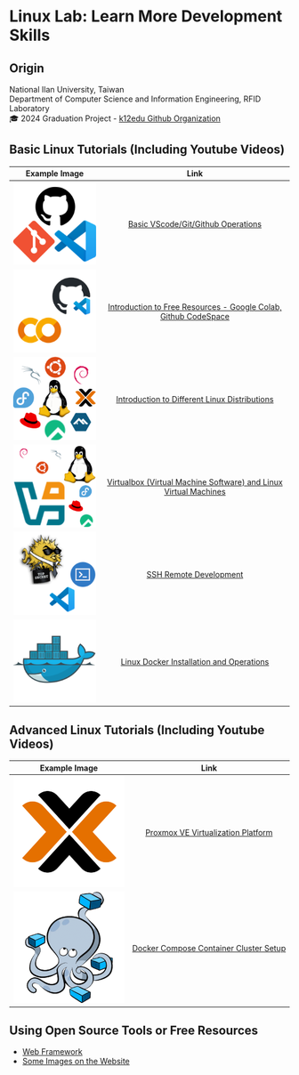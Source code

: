 # Linux Lab: Learn More Development Skills
## Origin
National Ilan University, Taiwan  
Department of Computer Science and Information Engineering, RFID Laboratory  
🎓 2024 Graduation Project - [k12edu Github Organization](https://github.com/k12edu)  

## Basic Linux Tutorials (Including Youtube Videos)
| Example Image | Link |
|:----:|:----:|
| ![VScode/Git/Github](./_images/vscode_git_github.png) | [Basic VScode/Git/Github Operations]() |
| ![Colab/CodeSpace](./_images/Colab-CodeSpace.png) | [Introduction to Free Resources - Google Colab, Github CodeSpace]() |
| ![Linux distro](./_images/Linux-distro.png) | [Introduction to Different Linux Distributions]() |
| ![Virtualbox](./_images/Virtualbox.png) | [Virtualbox (Virtual Machine Software) and Linux Virtual Machines]() |
| ![OpenSSH](./_images/SSH.png) | [SSH Remote Development]() |
| ![Docker](./_images/Docker.png) | [Linux Docker Installation and Operations]() |

## Advanced Linux Tutorials (Including Youtube Videos)
| Example Image | Link |
|:----:|:----:|
| ![Proxmox VE](./_images/Proxmox.png) | [Proxmox VE Virtualization Platform]() |
| ![Docker Compose](./_images/Docker-Compose.png) | [Docker Compose Container Cluster Setup]() |

## Using Open Source Tools or Free Resources
- [Web Framework](https://github.com/docsifyjs/docsify)
- [Some Images on the Website](./_media/source.md)
